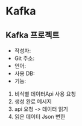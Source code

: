 # Kafka

## Kafka 프로젝트
+ 작성자: 
+ Git 주소:
+ 언어: 
+ 사용 DB:  
+ 기능: 

1. 비식별 데이터Api 사용 요청 
2. 생성 완료 메시지
3. api 요청 -> 데이터 읽기
4. 읽은 데이터 Json 변한

